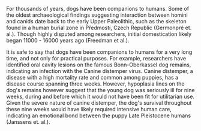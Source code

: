 For thousands of years, dogs have been companions to humans. Some of the oldest archaeological findings suggesting interaction between homini and canids date back to the early Upper Paleolithic, such as the skeleton found in a human burial zone in Předmostí, Czech Republic (Germonpré et. al.). Though highly disputed among researchers, initial domestication  likely began 11000 - 16000 years ago (Freedman et al.). 

It is safe to say that dogs have been companions to humans for a very long time, and not only for practical purposes. For example, researchers have identified oral cavity lesions on the famous Bonn-Oberkassel dog remains, indicating an infection with the Canine distemper virus. Canine distemper, a disease with a high mortality rate and common among puppies, has a disease course spanning three weeks. However, hypoplasia lines on the dog's remains however suggest that the young dog was seriously ill for nine weeks, during and before which it would not have been fit for utilitarian use. Given the severe nature of canine distemper, the dog's survival throughout these nine weeks would have likely required intensive human care, indicating an emotional bond between the puppy Late Pleistocene humans (Janssens et. al.). 

